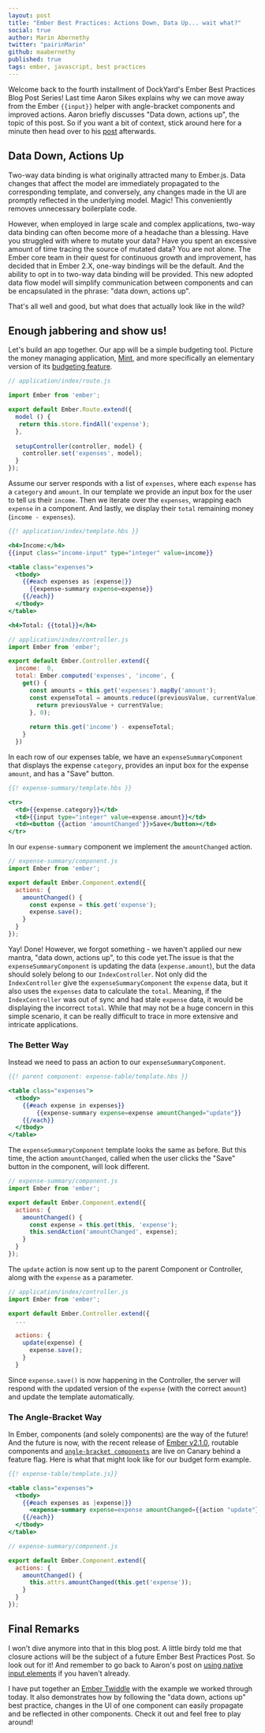```yaml
---
layout: post
title: "Ember Best Practices: Actions Down, Data Up... wait what?"
social: true
author: Marin Abernethy
twitter: "pairinMarin"
github: maabernethy
published: true
tags: ember, javascript, best practices
---
```


Welcome back to the fourth installment of DockYard's Ember Best Practices Blog Post Series! Last time Aaron Sikes explains why we can move away from the Ember `{{input}}` helper with angle-bracket components and improved actions. Aaron briefly discusses "Data down, actions up", the topic of this post. So if you want a bit of context, stick around here for a minute then head over to his [post](https://dockyard.com/blog/2015/10/05/ember-best-practices-using-native-input-elements) afterwards.


## Data Down, Actions Up

Two-way data binding is what originally attracted many to Ember.js. Data changes that affect the model are
immediately propagated to the corresponding template, and conversely, any changes made in the UI are 
promptly reflected in the underlying model. Magic! This conveniently removes unnecessary boilerplate code.

However, when employed in large scale and complex applications, two-way data binding can often become more of a
headache than a blessing. Have you struggled with where to mutate your data? Have you spent an excessive amount of time tracing the source of mutated data? You are not alone. The Ember core team in their quest for continuous growth and improvement, has decided that in Ember 2.X, one-way bindings will be the default. And the ability to opt in to two-way data binding will be provided. This new adopted data flow model will simplify communication between components and can be encapsulated in the phrase: "data down, actions up". 

That's all well and good, but what does that actually look like in the wild? 

## Enough jabbering and show us!

Let's build an app together. Our app will be a simple budgeting tool. Picture the money managing application,
[Mint](https://www.mint.com/), and more specifically an elementary version of its [budgeting feature](https://www.mint.com/how-mint-works/budgets).

```js
// application/index/route.js

import Ember from 'ember';

export default Ember.Route.extend({
  model () {
   return this.store.findAll('expense');
  },
  
  setupController(controller, model) {
    controller.set('expenses', model);
  }
});
```

Assume our server responds with a list of `expenses`, where each `expense` has a `category` and `amount`.
In our template we provide an input box for the user to tell us their `income`. Then we iterate over the `expenses`,
wrapping each `expense` in a component. And lastly, we display their `total` remaining money (`income - expenses`).

```hbs
{{! application/index/template.hbs }}

<h4>Income:</h4> 
{{input class="income-input" type="integer" value=income}}

<table class="expenses">
  <tbody>
    {{#each expenses as |expense|}}
      {{expense-summary expense=expense}}
    {{/each}}
  </tbody>
</table>

<h4>Total: {{total}}</h4>
```

```js
// application/index/controller.js
import Ember from 'ember';

export default Ember.Controller.extend({
  income:  0,
  total: Ember.computed('expenses', 'income', {
    get() {
      const amounts = this.get('expenses').mapBy('amount');
      const expenseTotal = amounts.reduce((previousValue, currentValue) => {
        return previousValue + currentValue;
      }, 0);
      
      return this.get('income') - expenseTotal;
    }
  })
```

In each row of our expenses table, we have an `expenseSummaryComponent` that displays the expense `category`,
provides an input box for the expense `amount`, and has a "Save" button.

```hbs
{{! expense-summary/template.hbs }}

<tr>
  <td>{{expense.category}}</td>
  <td>{{input type="integer" value=expense.amount}}</td>
  <td><button {{action 'amountChanged'}}>Save</button></td>
</tr>
```

In our `expense-summary` component we implement the `amountChanged` action.

```js
// expense-summary/component.js
import Ember from 'ember';

export default Ember.Component.extend({
  actions: {
    amountChanged() {
      const expense = this.get('expense');
      expense.save();
    }
  }
});
```

Yay! Done! However, we forgot something - we haven't applied our new mantra, "data down, actions up", to this code yet.The issue is that the `expenseSummaryComponent` is updating the data (`expense.amount`), but the data should solely belong to our `IndexController`. Not only did the `IndexController` give the `expenseSummaryComponent` the `expense` data, but it also uses the `expenses` data to calculate the `total`. Meaning, if the `IndexController` was out of sync and had stale `expense` data, it would be displaying the incorrect `total`. While that may not be a huge concern in this simple scenario, it can be really difficult to trace in more extensive and intricate applications.

### The Better Way

Instead we need to pass an action to our `expenseSummaryComponent`.

```hbs
{{! parent component: expense-table/template.hbs }}

<table class="expenses">
  <tbody>
    {{#each expense in expenses}}
    	{{expense-summary expense=expense amountChanged="update"}}
    {{/each}}
  </tbody>
</table>
```

The `expenseSummaryComponent` template looks the same as before. But this time, the action `amountChanged`, called
when the user clicks the "Save" button in the component, will look different. 

```js
// expense-summary/component.js
import Ember from 'ember';

export default Ember.Component.extend({
  actions: {
    amountChanged() {
      const expense = this.get(this, 'expense');
      this.sendAction('amountChanged', expense); 
    }
  }
});
```

The `update` action is now sent up to the parent Component or Controller, along with the `expense` as a parameter.

```js
// application/index/controller.js
import Ember from 'ember';

export default Ember.Controller.extend({
  ...
  
  actions: {
    update(expense) {
      expense.save();
    }
  }
```

Since `expense.save()` is now happening in the Controller, the server will respond with the updated
version of the `expense` (with the correct `amount`) and update the template automatically.

### The Angle-Bracket Way

In Ember, components (and solely components) are the way of the future! And the future is now, with the recent
release of [Ember v2.1.0](http://emberjs.com/blog/2015/08/16/ember-2-1-beta-released.html), routable components
and [`angle-bracket components`](https://github.com/emberjs/rfcs/pull/15) are live on Canary behind a feature flag.
Here is what that might look like for our budget form example.

```hbs
{{! expense-table/template.js}}

<table class="expenses">
  <tbody>
    {{#each expenses as |expense|}}
      <expense-summary expense=expense amountChanged={{action "update"}}>
    {{/each}}
  </tbody>
</table>
```

```js
// expense-summary/component.js

export default Ember.Component.extend({
  actions: {
    amountChanged() {
      this.attrs.amountChanged(this.get('expense'));
    }
  }
});
```

## Final Remarks

I won't dive anymore into that in this blog post. A little birdy told me that closure actions will be the subject of
a future Ember Best Practices Post. So look out for it! And remember to go back to Aaron's post on [using native input elements](https://dockyard.com/blog/2015/10/05/ember-best-practices-using-native-input-elements) if you haven't already.

I have put together an [Ember Twiddle](http://ember-twiddle.com/fc4760a5e5c475bbabc1) with the example
we worked through today. It also demonstrates how by following the "data down, actions up" best practice,
changes in the UI of one component can easily propagate and be reflected in other components. Check it out and feel
free to play around!
